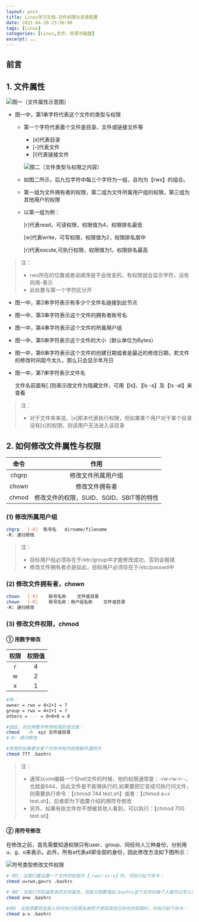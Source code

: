 ```yaml
---
layout: post
title: Linux学习文档-文件权限与目录配置
date: 2021-04-20 23:56:00
tags: [Linux]
categories: [Linux,文件、目录与磁盘]
excerpt: 。。。
---
```


## 前言

## 1. 文件属性

![图一（文件属性示意图）](https://github.com/CharlieTao/CharlieTao.github.sources/blob/master/BigData/Pictures/Linux/%E6%96%87%E4%BB%B6%E5%B1%9E%E6%80%A7%E7%A4%BA%E6%84%8F%E5%9B%BE.png?raw=true)

- 图一中，第1串字符代表这个文件的类型与权限
    
    - 第一个字符代表着个文件是目录、文件或链接文件等
        - [d]代表目录
        - [-]代表文件
        - [l]代表链接文件
        
        ![图二（文件类型与权限之内容）](https://github.com/CharlieTao/CharlieTao.github.sources/blob/master/BigData/Pictures/Linux/%E6%96%87%E4%BB%B6%E7%B1%BB%E5%9E%8B%E4%B8%8E%E6%9D%83%E9%99%90%E4%B9%8B%E5%86%85%E5%AE%B9.png?raw=true)
        
    - 如图二所示，后九位字符中每三个字符为一组，且均为【rwx】的组合。
    
    - 第一组为文件拥有者的权限，第二组为文件所属用户组的权限，第三组为其他用户的权限
    
    - 以第一组为例：
        
        [r]代表read，可读权限，权限值为4，权限排名最低
        
        [w]代表write，可写权限，权限值为2，权限排名居中
        
        [r]代表excute,可执行权限，权限值为1，权限排名最高

> 注：
>- rwx所在的位置或者说顺序是不会改变的，有权限就会显示字符，没有则用-表示
>- 此处要与第一个字符区分开
- 图一中，第2串字符表示有多少个文件名链接到此节点

- 图一中，第3串字符表示这个文件的拥有者账号名

- 图一中，第4串字符表示这个文件的所属用户组

- 图一中，第5串字符表示这个文件的大小（默认单位为Bytes）

- 图一中，第6串字符表示这个文件的创建日期或者是最近的修改日期，若文件的修改时间距今太久，那么只会显示年月日

- 图一中，第7串字符表示文件名
    
    文件名前面有[.]则表示改文件为隐藏文件，可用【ls】、【ls -a】及【ls -al】来查看
>注：
>- 对于文件夹来说，[x]原本代表执行权限，但如果某个用户对于某个目录没有[x]的权限，则该用户无法进入该目录



## 2. 如何修改文件属性与权限

| 命令|   作用 |
|:-:|:-:|
| chgrp | 修改文件所属用户组 |
| chown | 修改文件拥有者 |
| chmod | 修改文件的权限，SUID、SGID、SBIT等的特性|

### (1) 修改所属用户组

```bash
chgrp   [-R]  账号名   dirname/filename
-R: 递归修改
```
>注：
>- 目标用户组必须存在于/etc/group中才能修改成功，否则会报错
>- 修改文件拥有者亦是如此，目标用户必须存在于/etc/passwd中

### (2) 修改文件拥有者，chown

```bash
chown   [-R]    账号名称    文件或目录
chown   [-R]    账号名称：用户组名称    文件或目录
-R: 递归修改
```

### (3) 修改文件权限，chmod

#### ① 用数字修改

| 权限|   权限值 |
|:-:|:-:|
| r | 4 |
| w | 2 |
| x | 1|

```bash
#例：
owner = rwx = 4+2+1 = 7
group = rwx = 4+2+1 = 7
others = --- = 0+0+0 = 0

#因此，对应用数字修改权限的语法是：
chmod   -R  xyz 文件或目录
#-R: 递归修改

#常用的如果要将某个文件所有的权限都开通则为
chmod 777 .bashrc
```
>注：
>- 通常以vim编辑一个Shell文件的时候，他的权限通常是：-rw-rw-r--，也就是644，且此文件是不能够执行的,如果要把它变成可执行问文件，则需要执行命令：【chmod 744 test.sh】或者：【chmod a+x test.sh】，后者即为下面要介绍的用符号修改
>- 另外，如果有些文件你不想被其他人看到，可以执行：【chmod 700 text.sh】

#### ② 用符号修改

在修改之前，首先需要知道权限只有user、group、同任何人三种身份，分别用u、g、o来表示。此外，所有a代表all即全部的身份，因此修改方法如下图所示：

![符号类型修改文件权限](https://github.com/CharlieTao/CharlieTao.github.sources/blob/master/BigData/Pictures/Linux/%E7%AC%A6%E5%8F%B7%E7%B1%BB%E5%9E%8B%E4%BF%AE%E6%94%B9%E6%96%87%E4%BB%B6%E6%9D%83%E9%99%90.png?raw=true)

```bash
# 例1：当我们要设置一个文件的权限为【-rwxr-xr-x】时，可执行如下命令：
chmod u=rwx,go=rx .bashrc

# 例2：当我们不知道原来的文件属性，但是只想要增加.bashrc这个文件的每个人都可以写入得权限时，可执行如下命令：
chmod a+w .bashrc

#例3：当我想要将全部人的可执行权限去掉而不修改其他已存在的权限时，可执行如下命令：
chmod a-x .bashrc
```
